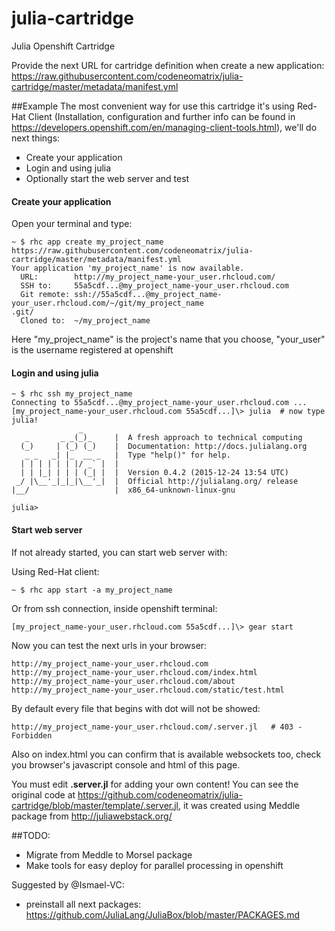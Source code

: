 # julia-cartridge


Julia Openshift Cartridge



Provide the next URL for cartridge definition when create a new application:
https://raw.githubusercontent.com/codeneomatrix/julia-cartridge/master/metadata/manifest.yml

##Example
The most convenient way for use this cartridge it's using Red-Hat Client (Installation, configuration and further info can be found in https://developers.openshift.com/en/managing-client-tools.html), we'll do next things:
* Create your application
* Login and using julia
* Optionally start the web server and test

#### Create your application
Open your terminal and type:
<pre><code>~ $ rhc app create my_project_name https://raw.githubusercontent.com/codeneomatrix/julia-cartridge/master/metadata/manifest.yml
Your application 'my_project_name' is now available.
  URL:        http://my_project_name-your_user.rhcloud.com/
  SSH to:     55a5cdf...@my_project_name-your_user.rhcloud.com
  Git remote: ssh://55a5cdf...@my_project_name-your_user.rhcloud.com/~/git/my_project_name
.git/
  Cloned to:  ~/my_project_name
</code></pre>
Here "my_project_name" is the project's name that you choose, "your_user" is the username registered at openshift


#### Login and using julia
<pre><code>~ $ rhc ssh my_project_name
Connecting to 55a5cdf...@my_project_name-your_user.rhcloud.com ...
[my_project_name-your_user.rhcloud.com 55a5cdf...]\> julia  # now type julia!
               _
   _       _ _(_)_     |  A fresh approach to technical computing
  (_)     | (_) (_)    |  Documentation: http://docs.julialang.org
   _ _   _| |_  __ _   |  Type "help()" for help.
  | | | | | | |/ _` |  |
  | | |_| | | | (_| |  |  Version 0.4.2 (2015-12-24 13:54 UTC)
 _/ |\__'_|_|_|\__'_|  |  Official http://julialang.org/ release
|__/                   |  x86_64-unknown-linux-gnu

julia></code></pre>

#### Start web server
If not already started, you can start web server with:

Using Red-Hat client:
<pre><code>~ $ rhc app start -a my_project_name</code></pre>

Or from ssh connection, inside openshift terminal:
<pre><code>[my_project_name-your_user.rhcloud.com 55a5cdf...]\> gear start</code></pre>

Now you can test the next urls in your browser:
<pre><code>http://my_project_name-your_user.rhcloud.com
http://my_project_name-your_user.rhcloud.com/index.html
http://my_project_name-your_user.rhcloud.com/about
http://my_project_name-your_user.rhcloud.com/static/test.html</code></pre>

By default every file that begins with dot will not be showed:
<pre><code>http://my_project_name-your_user.rhcloud.com/.server.jl   # 403 - Forbidden</code></pre>


Also on index.html you can confirm that is available websockets too, check you browser's javascript console and html of this page.


You must edit <strong>.server.jl</strong> for adding your own content! You can see the original code at https://github.com/codeneomatrix/julia-cartridge/blob/master/template/.server.jl, it was created using Meddle package from http://juliawebstack.org/


##TODO:
* Migrate from Meddle to Morsel package
* Make tools for easy deploy for parallel processing in openshift

Suggested by @Ismael-VC:

* preinstall all next packages: https://github.com/JuliaLang/JuliaBox/blob/master/PACKAGES.md
